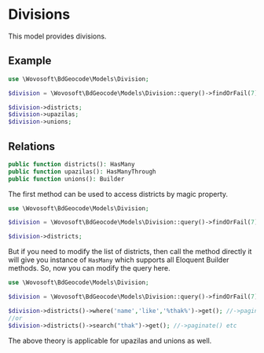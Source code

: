# Divisions

This model provides divisions.

## Example

```php
use \Wovosoft\BdGeocode\Models\Division;

$division = \Wovosoft\BdGeocode\Models\Division::query()->findOrFail(7);

$division->districts;
$division->upazilas;
$division->unions;
```

## Relations

```php
public function districts(): HasMany
public function upazilas(): HasManyThrough
public function unions(): Builder
```

The first method can be used to access districts by magic property.

```php
use \Wovosoft\BdGeocode\Models\Division;

$division = \Wovosoft\BdGeocode\Models\Division::query()->findOrFail(7);

$division->districts;
```

But if you need to modify the list of districts, then call the method directly it will give you instance of `HasMany`
which supports all Eloquent Builder methods. So, now you can modify the query here.

```php
use \Wovosoft\BdGeocode\Models\Division;

$division = \Wovosoft\BdGeocode\Models\Division::query()->findOrFail(7);

$division->districts()->where('name','like','%thak%')->get(); //->paginate() etc
//or
$division->districts()->search("thak")->get(); //->paginate() etc
```

The above theory is applicable for upazilas and unions as well.
